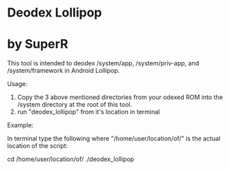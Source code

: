 # Deodex Lollipop
# by SuperR

This tool is intended to deodex /system/app, /system/priv-app, and /system/framework in Android Lollipop.

Usage:

1. Copy the 3 above mentioned directories from your odexed ROM into the /system directory at the root of this tool.
2. run "deodex_lollipop" from it's location in terminal 

Example:

In terminal type the following where "/home/user/location/of/" is the actual location of the script:

cd /home/user/location/of/
./deodex_lollipop
